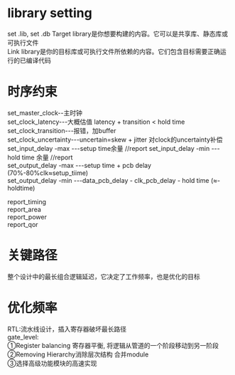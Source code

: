 # library setting
set .lib, set .db
Target library是你想要构建的内容。它可以是共享库、静态库或可执行文件   
Link library是你的目标库或可执行文件所依赖的内容。它们包含目标需要正确运行的已编译代码  

# 时序约束
set_master_clock--主时钟  
set_clock_latency---大概估值  latency + transition < hold time
set_clock_transition---报错，加buffer    
set_clock_uncertainty---uncertain=skew + jitter 对clock的uncertainty补偿  
set_input_delay -max ---setup time余量  //report 
set_input_delay -min ---hold time 余量  //report  
set_output_delay -max ---setup time + pcb delay (70%-80%clk≈setup_tiime)  
set_output_delay -min ---data_pcb_delay - clk_pcb_delay - hold time  (≈-holdtime)  

report_timing  
report_area  
report_power  
report_qor  

# 关键路径
整个设计中的最长组合逻辑延迟，它决定了工作频率，也是优化的目标  

# 优化频率
RTL:流水线设计，插入寄存器破坏最长路径  
gate_level:  
①Register balancing 寄存器平衡, 将逻辑从管道的一个阶段移动到另一阶段  
②Removing Hierarchy消除层次结构 合并module  
③选择高级功能模块的高速实现

